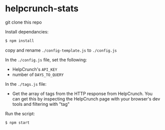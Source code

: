 # helpcrunch-stats

git clone this repo

Install dependancies:
```bash
$ npm install
```

copy and rename ```./config-template.js``` to ```./config.js``` 

In the ```./config.js``` file, set the following:
- HelpCrunch's ```API_KEY```
- number of ```DAYS_TO_QUERY```

In the ```./tags.js``` file:
- Get the array of tags from the HTTP response from HelpCrunch. You can get this by inspecting the HelpCrunch page with your browser's dev tools and filtering with "tag"

Run the script:
```bash
$ npm start
```
